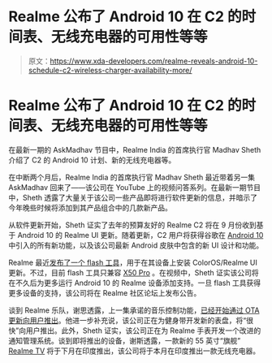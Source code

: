 # Realme 公布了 Android 10 在 C2 的时间表、无线充电器的可用性等等

> 原文：<https://www.xda-developers.com/realme-reveals-android-10-schedule-c2-wireless-charger-availability-more/>

# Realme 公布了 Android 10 在 C2 的时间表、无线充电器的可用性等等

在最新一期的 AskMadhav 节目中，Realme India 的首席执行官 Madhav Sheth 介绍了 C2 的 Android 10 计划、新的无线充电器等。

在中断两个月后，Realme India 的首席执行官 Madhav Sheth 最近带着另一集 AskMadhav 回来了——该公司在 YouTube 上的视频问答系列。在最新一期节目中，Sheth 透露了大量关于该公司一些产品即将进行软件更新的信息，并暗示了今年晚些时候将添加到其产品组合中的几款新产品。

从软件更新开始，Sheth 证实了去年的预算友好的 Realme C2 将在 9 月份收到基于 Android 10 的 Realme UI 更新。随着更新，C2 用户将获得谷歌在 [Android 10](https://www.xda-developers.com/tag/android10/) 中引入的所有新功能，以及该公司最新 Android 皮肤中包含的新 UI 设计和功能。

Realme 最近[发布了一个 flash 工具](https://www.xda-developers.com/realme-releases-a-flash-tool-for-installing-coloros-realme-ui-updates/)，用于在其设备上安装 ColorOS/Realme UI 更新。不过，目前 flash 工具只兼容 [X50 Pro](https://www.xda-developers.com/tag/realmex50pro5g/) 。在视频中，Sheth 证实该公司将在不久后为更多运行 Android 10 的 Realme 设备添加支持。一旦 flash 工具获得更多设备的支持，该公司将在 Realme 社区论坛上发布公告。

谈到 Realme 乐队，谢思透露，上一集承诺的音乐控制功能，[已经开始通过 OTA 更新向用户推出](https://www.xda-developers.com/realme-band-v8-0-update-finally-adds-music-controls-stopwatch-heart-rate-reminder-function/)。他进一步补充说，该公司正在为健身带开发新的表盘，将“很快”向用户推出。此外，Sheth 证实，该公司正在为 Realme 手表开发一个改进的通知管理系统。谈到即将推出的设备，谢斯透露，一款新的 55 英寸“旗舰” [Realme TV](https://www.xda-developers.com/realme-launches-realme-tv-realme-watch-smartwatch-and-realme-buds-air-neo-in-india/) 将于下月在印度推出，该公司将于本月在印度推出一款无线充电器。